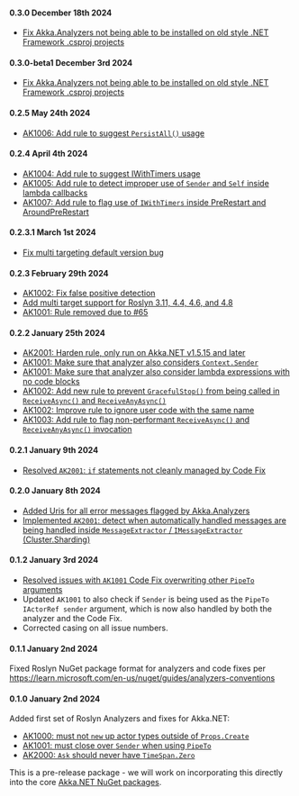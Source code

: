 #### 0.3.0 December 18th 2024 ####

* [Fix Akka.Analyzers not being able to be installed on old style .NET Framework .csproj projects](https://github.com/akkadotnet/akka.analyzers/pull/107)

#### 0.3.0-beta1 December 3rd 2024 ####

* [Fix Akka.Analyzers not being able to be installed on old style .NET Framework .csproj projects](https://github.com/akkadotnet/akka.analyzers/pull/107)

#### 0.2.5 May 24th 2024 ####

* [AK1006: Add rule to suggest `PersistAll()` usage](https://github.com/akkadotnet/akka.analyzers/pull/99)

#### 0.2.4 April 4th 2024 ####

* [AK1004: Add rule to suggest IWithTimers usage](https://github.com/akkadotnet/akka.analyzers/pull/81)
* [AK1005: Add rule to detect improper use of `Sender` and `Self` inside lambda callbacks](https://github.com/akkadotnet/akka.analyzers/pull/87)
* [AK1007: Add rule to flag use of `IWithTimers` inside PreRestart and AroundPreRestart](https://github.com/akkadotnet/akka.analyzers/pull/85)

#### 0.2.3.1 March 1st 2024 ####

* [Fix multi targeting default version bug](https://github.com/akkadotnet/akka.analyzers/pull/77)

#### 0.2.3 February 29th 2024 ####

* [AK1002: Fix false positive detection](https://github.com/akkadotnet/akka.analyzers/pull/72)
* [Add multi target support for Roslyn 3.11, 4.4, 4.6, and 4.8](https://github.com/akkadotnet/akka.analyzers/pull/73)
* [AK1001: Rule removed due to #65](https://github.com/akkadotnet/akka.analyzers/pull/74)

#### 0.2.2 January 25th 2024 ####

* [AK2001: Harden rule, only run on Akka.NET v1.5.15 and later](https://github.com/akkadotnet/akka.analyzers/pull/51)
* [AK1001: Make sure that analyzer also considers `Context.Sender`](https://github.com/akkadotnet/akka.analyzers/pull/54)
* [AK1001: Make sure that analyzer also consider lambda expressions with no code blocks](https://github.com/akkadotnet/akka.analyzers/pull/56)
* [AK1002: Add new rule to prevent `GracefulStop()` from being called in `ReceiveAsync()` and `ReceiveAnyAsync()`](https://github.com/akkadotnet/akka.analyzers/pull/58)
* [AK1002: Improve rule to ignore user code with the same name](https://github.com/akkadotnet/akka.analyzers/pull/60)
* [AK1003: Add rule to flag non-performant `ReceiveAsync()` and `ReceiveAnyAsync()` invocation](https://github.com/akkadotnet/akka.analyzers/pull/61)

#### 0.2.1 January 9th 2024 ####

* [Resolved `AK2001`: `if` statements not cleanly managed by Code Fix](https://github.com/akkadotnet/akka.analyzers/pull/46)

#### 0.2.0 January 8th 2024 ####

* [Added Uris for all error messages flagged by Akka.Analyzers](https://github.com/akkadotnet/akka.analyzers/issues/6)
* [Implemented `AK2001`: detect when automatically handled messages are being handled inside `MessageExtractor` / `IMessageExtractor` (Cluster.Sharding)](https://github.com/akkadotnet/akka.analyzers/issues/42)

#### 0.1.2 January 3rd 2024 ####

* [Resolved issues with `AK1001` Code Fix overwriting other `PipeTo` arguments](https://github.com/akkadotnet/akka.analyzers/issues/32)
* Updated `AK1001` to also check if `Sender` is being used as the `PipeTo` `IActorRef sender` argument, which is now also handled by both the analyzer and the Code Fix.
* Corrected casing on all issue numbers.

#### 0.1.1 January 2nd 2024 ####

Fixed Roslyn NuGet package format for analyzers and code fixes per https://learn.microsoft.com/en-us/nuget/guides/analyzers-conventions

#### 0.1.0 January 2nd 2024 ####

Added first set of Roslyn Analyzers and fixes for Akka.NET:

* [AK1000: must not `new` up actor types outside of `Props.Create`](https://github.com/Aaronontheweb/akka.analyzers/pull/3)
* [AK1001: must close over `Sender` when using `PipeTo`](https://github.com/Aaronontheweb/akka.analyzers/pull/5)
* [AK2000: `Ask` should never have `TimeSpan.Zero`](https://github.com/Aaronontheweb/akka.analyzers/issues/11)

This is a pre-release package - we will work on incorporating this directly into the core [Akka.NET NuGet packages](https://www.nuget.org/packages/Akka).